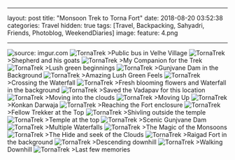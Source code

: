 
---
layout: post
title:  "Monsoon Trek to Torna Fort"
date:   2018-08-20 03:52:38
categories: Travel
hidden: true
tags: [Travel, Backpacking, Sahyadri, Friends, Photoblog, WeekendDiaries]
image:
  feature: 4.png
  
---

<img src="https://i.imgur.com/PMWTP9U.jpg" title="source: imgur.com" />


<img src="https://i.imgur.com/LYMTae5.jpg" alt="TornaTrek">
>Public bus in Velhe Village

<img src="https://i.imgur.com/nYL1rnU.jpg" alt="TornaTrek">
>Shepherd and his goats 

<img src="https://i.imgur.com/EciyFTF.jpg" alt="TornaTrek">
>My Companion for the Trek

<img src="https://i.imgur.com/uIvdryl.jpg" alt="TornaTrek">
>Lush green beginnings

<img src="https://i.imgur.com/avluLda.jpg" alt="TornaTrek">
>Gunjvane Dam in the Background

<img src="https://i.imgur.com/xhXoH8S.jpg" alt="TornaTrek">
>Amazing Lush Green Feels

<img src="https://i.imgur.com/9ODiuWh.jpg" alt="TornaTrek">
>Crossing the Waterfall

<img src="https://i.imgur.com/b21GkPD.jpg" alt="TornaTrek">
>Fresh blooming flowers and Waterfall in the background

<img src="https://i.imgur.com/71o9YdP.jpg" alt="TornaTrek">
>Saved the Vadapav for this location

<img src="https://i.imgur.com/c5JL5DM.jpg" alt="TornaTrek">
>Moving into the clouds

<img src="https://i.imgur.com/twXt6MR.jpg" alt="TornaTrek">
>Moving Up

<img src="https://i.imgur.com/WjkuWZR.jpg" alt="TornaTrek">
>Konkan Darwaja

<img src="https://i.imgur.com/HFjsJ1n.jpg" alt="TornaTrek">
>Reaching the Fort enclosure

<img src="https://i.imgur.com/pMi4x4g.jpg" alt="TornaTrek">
>Fellow Trekker at the Top

<img src="https://i.imgur.com/FQqBiRo.jpg" alt="TornaTrek">
>Shivling outside the temple

<img src="https://i.imgur.com/hp5eI4k.jpg" alt="TornaTrek">
>Temple at the top

<img src="https://i.imgur.com/jaSP1bp.jpg" alt="TornaTrek">
>Scenic  Gunjvane Dam 

<img src="https://i.imgur.com/TBqTe75.jpg" alt="TornaTrek">
>Multiple Waterfalls

<img src="https://i.imgur.com/kE3UuIN.jpg" alt="TornaTrek">
>The Magic of the Monsoons

<img src="https://i.imgur.com/H0rcDKn.jpg" alt="TornaTrek">
>The Hide and seek of the Clouds 

<img src="https://i.imgur.com/8hGEaUL.jpg" alt="TornaTrek">
>Raigad Fort in the background

<img src="https://i.imgur.com/1FoQt2M.jpg" alt="TornaTrek">
>Descending downhill

<img src="https://i.imgur.com/08L5Fwi.jpg" alt="TornaTrek">
>Walking Downhill

<img src="https://i.imgur.com/JtYvRBd.jpg" alt="TornaTrek">
>Last few memories

